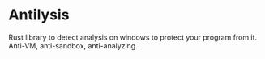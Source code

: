 # Antilysis
Rust library to detect analysis on windows to protect your program from it. Anti-VM, anti-sandbox, anti-analyzing.
